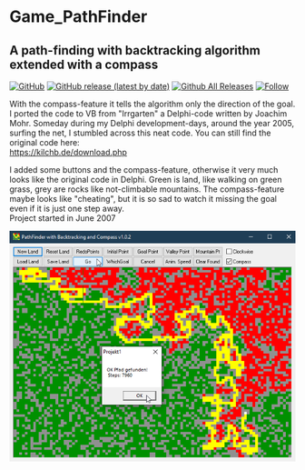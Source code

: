 # Game_PathFinder  
## A path-finding with backtracking algorithm extended with a compass  

[![GitHub](https://img.shields.io/github/license/OlimilO1402/Game_PathFinder?style=plastic)](https://github.com/OlimilO1402/Game_PathFinder/blob/master/LICENSE) 
[![GitHub release (latest by date)](https://img.shields.io/github/v/release/OlimilO1402/Game_PathFinder?style=plastic)](https://github.com/OlimilO1402/Game_PathFinder/releases/latest)
[![Github All Releases](https://img.shields.io/github/downloads/OlimilO1402/Game_PathFinder/total.svg)](https://github.com/OlimilO1402/Game_PathFinder/releases/download/v1.0.2/PathFinder_v1.0.2.zip)
[![Follow](https://img.shields.io/github/followers/OlimilO1402.svg?style=social&label=Follow&maxAge=2592000)](https://github.com/OlimilO1402/Game_PathFinder/watchers)

With the compass-feature it tells the algorithm only the direction of the goal.
I ported the code to VB from "Irrgarten" a Delphi-code written by Joachim Mohr.
Someday during my Delphi development-days, around the year 2005, surfing the net, I stumbled across this neat code. 
You can still find the original code here:   
https://kilchb.de/download.php  

I added some buttons and the compass-feature, otherwise it very much looks like the original code in Delphi.
Green is land, like walking on green grass, grey are rocks like not-climbable mountains.
The compass-feature maybe looks like "cheating", but it is so sad to watch it missing 
the goal even if it is just one step away.  
Project started in June 2007

![GamePathFinder Image](Resources/GamePathFinder.png "GamePathFinder Image")